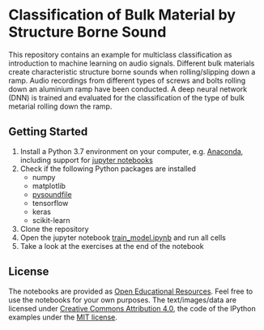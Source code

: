 # Classification of Bulk Material by Structure Borne Sound

This repository contains an example for multiclass classification as introduction to machine learning on audio signals. Different bulk materials create characteristic structure borne sounds when rolling/slipping down a ramp. Audio recordings from different types of screws and bolts rolling down an aluminium ramp have been conducted. A deep neural network (DNN) is trained and evaluated for the classification of the type of bulk metarial rolling down the ramp.


## Getting Started

1. Install a Python 3.7 environment on your computer, e.g. [Anaconda](https://www.anaconda.com), including support
for [jupyter notebooks](https://jupyter.org/)
2. Check if the following Python packages are installed
    * numpy
    * matplotlib
    * [pysoundfile](https://pysoundfile.readthedocs.io/en/latest/)
    * tensorflow
    * keras
    * scikit-learn
3. Clone the repository
4. Open the jupyter notebook [train_model.ipynb](train_model.ipynb) and run all cells
5. Take a look at the exercises at the end of the notebook



## License

The notebooks are provided as [Open Educational Resources](https://en.wikipedia.org/wiki/Open_educational_resources). Feel free to use the notebooks for your own purposes. The text/images/data are licensed under [Creative Commons Attribution 4.0](https://creativecommons.org/licenses/by/4.0/), the code of the IPython examples under the [MIT license](https://opensource.org/licenses/MIT).
